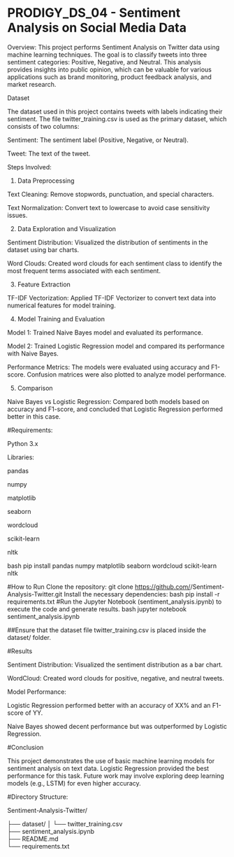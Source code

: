 # PRODIGY_DS_04 - Sentiment Analysis on Social Media Data

Overview:
This project performs Sentiment Analysis on Twitter data using machine learning techniques. The goal is to classify tweets into three sentiment categories: Positive, Negative, and Neutral. This analysis provides insights into public opinion, which can be valuable for various applications such as brand monitoring, product feedback analysis, and market research.

Dataset

The dataset used in this project contains tweets with labels indicating their sentiment. The file twitter_training.csv is used as the primary dataset, which consists of two columns:

Sentiment: The sentiment label (Positive, Negative, or Neutral).

Tweet: The text of the tweet.

Steps Involved:
1. Data Preprocessing

Text Cleaning: Remove stopwords, punctuation, and special characters.

Text Normalization: Convert text to lowercase to avoid case sensitivity issues.

2. Data Exploration and Visualization

Sentiment Distribution: Visualized the distribution of sentiments in the dataset using bar charts.

Word Clouds: Created word clouds for each sentiment class to identify the most frequent terms associated with each sentiment.

3. Feature Extraction

TF-IDF Vectorization: Applied TF-IDF Vectorizer to convert text data into numerical features for model training.

4. Model Training and Evaluation

Model 1: Trained Naive Bayes model and evaluated its performance.

Model 2: Trained Logistic Regression model and compared its performance with Naive Bayes.

Performance Metrics: The models were evaluated using accuracy and F1-score. Confusion matrices were also plotted to analyze model performance.

5. Comparison

Naive Bayes vs Logistic Regression: Compared both models based on accuracy and F1-score, and concluded that Logistic Regression performed better in this case.

#Requirements:

Python 3.x

Libraries:

pandas

numpy

matplotlib

seaborn

wordcloud

scikit-learn

nltk

bash
pip install pandas numpy matplotlib seaborn wordcloud scikit-learn nltk

#How to Run
Clone the repository:
git clone https://github.com/<your-username>/Sentiment-Analysis-Twitter.git
Install the necessary dependencies:
bash
pip install -r requirements.txt
#Run the Jupyter Notebook (sentiment_analysis.ipynb) to execute the code and generate results.
bash
jupyter notebook sentiment_analysis.ipynb

##Ensure that the dataset file twitter_training.csv is placed inside the dataset/ folder.

#Results

Sentiment Distribution: Visualized the sentiment distribution as a bar chart.

WordCloud: Created word clouds for positive, negative, and neutral tweets.

Model Performance:

Logistic Regression performed better with an accuracy of XX% and an F1-score of YY.

Naive Bayes showed decent performance but was outperformed by Logistic Regression.

#Conclusion

This project demonstrates the use of basic machine learning models for sentiment analysis on text data. Logistic Regression provided the best performance for this task. Future work may involve exploring deep
learning models (e.g., LSTM) for even higher accuracy.

#Directory Structure:

Sentiment-Analysis-Twitter/


├── dataset/
│   └── twitter_training.csv        
├── sentiment_analysis.ipynb        
├── README.md                      
└── requirements.txt               

